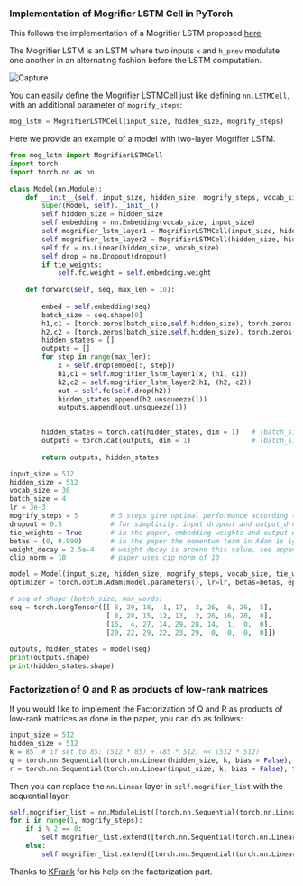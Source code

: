 ### Implementation of Mogrifier LSTM Cell in PyTorch
This follows the implementation of a Mogrifier LSTM proposed [here](https://arxiv.org/pdf/1909.01792.pdf)

The Mogrifier LSTM is an LSTM where two inputs `x` and `h_prev` modulate one another in an alternating fashion before the LSTM computation.

![Capture](https://user-images.githubusercontent.com/30661597/71353181-437f2080-25b3-11ea-97e6-fd52c796ad64.PNG)

You can easily define the Mogrifier LSTMCell just like defining `nn.LSTMCell`, with an additional parameter of `mogrify_steps`:
```python
mog_lstm = MogrifierLSTMCell(input_size, hidden_size, mogrify_steps)
```

Here we provide an example of a model with two-layer Mogrifier LSTM. 

```python
from mog_lstm import MogrifierLSTMCell
import torch
import torch.nn as nn
        
class Model(nn.Module):
    def __init__(self, input_size, hidden_size, mogrify_steps, vocab_size, tie_weights, dropout):
        super(Model, self).__init__()
        self.hidden_size = hidden_size
        self.embedding = nn.Embedding(vocab_size, input_size)
        self.mogrifier_lstm_layer1 = MogrifierLSTMCell(input_size, hidden_size, mogrify_steps)
        self.mogrifier_lstm_layer2 = MogrifierLSTMCell(hidden_size, hidden_size, mogrify_steps)
        self.fc = nn.Linear(hidden_size, vocab_size)
        self.drop = nn.Dropout(dropout)
        if tie_weights:
            self.fc.weight = self.embedding.weight
        
    def forward(self, seq, max_len = 10):
        
        embed = self.embedding(seq)
        batch_size = seq.shape[0]
        h1,c1 = [torch.zeros(batch_size,self.hidden_size), torch.zeros(batch_size,self.hidden_size)]
        h2,c2 = [torch.zeros(batch_size,self.hidden_size), torch.zeros(batch_size,self.hidden_size)]
        hidden_states = []
        outputs = []
        for step in range(max_len):
            x = self.drop(embed[:, step])
            h1,c1 = self.mogrifier_lstm_layer1(x, (h1, c1))
            h2,c2 = self.mogrifier_lstm_layer2(h1, (h2, c2))
            out = self.fc(self.drop(h2))
            hidden_states.append(h2.unsqueeze(1))
            outputs.append(out.unsqueeze(1))
            

        hidden_states = torch.cat(hidden_states, dim = 1)   # (batch_size, max_len, hidden_size)
        outputs = torch.cat(outputs, dim = 1)               # (batch_size, max_len, vocab_size)
        
        return outputs, hidden_states 
```

```python
input_size = 512
hidden_size = 512
vocab_size = 30
batch_size = 4
lr = 3e-3
mogrify_steps = 5        # 5 steps give optimal performance according to the paper
dropout = 0.5            # for simplicity: input dropout and output_dropout are 0.5. See appendix B in the paper for exact values
tie_weights = True       # in the paper, embedding weights and output weights are tied
betas = (0, 0.999)       # in the paper the momentum term in Adam is ignored
weight_decay = 2.5e-4    # weight decay is around this value, see appendix B in the paper
clip_norm = 10           # paper uses cip_norm of 10

model = Model(input_size, hidden_size, mogrify_steps, vocab_size, tie_weights, dropout)
optimizer = torch.optim.Adam(model.parameters(), lr=lr, betas=betas, eps=1e-08, weight_decay=weight_decay)

# seq of shape (batch_size, max_words)
seq = torch.LongTensor([[ 8, 29, 18,  1, 17,  3, 26,  6, 26,  5],
                        [ 8, 28, 15, 12, 13,  2, 26, 16, 20,  0],
                        [15,  4, 27, 14, 29, 28, 14,  1,  0,  0],
                        [20, 22, 29, 22, 23, 29,  0,  0,  0,  0]])
                        
outputs, hidden_states = model(seq)
print(outputs.shape)
print(hidden_states.shape)
```

### Factorization of Q and R as products of low-rank matrices
If you would like to implement the Factorization of Q and R as products of low-rank matrices as done in the paper, you can do as follows:

```python
input_size = 512  
hidden_size = 512 
k = 85  # if set to 85: (512 * 85) + (85 * 512) << (512 * 512)
q = torch.nn.Sequential(torch.nn.Linear(hidden_size, k, bias = False), torch.nn.Linear(k, input_size, bias = True))
r = torch.nn.Sequential(torch.nn.Linear(input_size, k, bias = False), torch.nn.Linear(k, hidden_size, bias = True))
```
Then you can replace the `nn.Linear` layer in `self.mogrifier_list` with the sequential layer:
```python
self.mogrifier_list = nn.ModuleList([torch.nn.Sequential(torch.nn.Linear(hidden_size, k, bias = False), torch.nn.Linear(k, input_size, bias = True))])  # start with q
for i in range(1, mogrify_steps):
    if i % 2 == 0:
        self.mogrifier_list.extend([torch.nn.Sequential(torch.nn.Linear(hidden_size, k, bias = False), torch.nn.Linear(k, input_size, bias = True))])  # q
    else:
        self.mogrifier_list.extend([torch.nn.Sequential(torch.nn.Linear(input_size, k, bias = False), torch.nn.Linear(k, hidden_size, bias = True))])  # r
```
Thanks to [KFrank](https://discuss.pytorch.org/u/KFrank) for his help on the factorization part. 

